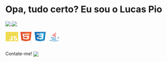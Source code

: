 <h1>Opa, tudo certo? Eu sou o Lucas Pio</h1>

<div style="display: inline_block">
<a href="https://github.com/anuraghazra/github-readme-stats">
  <img height=200 align="center" src="https://github-readme-stats.vercel.app/api?username=LukasPio&show_icons=true&theme=midnight-purple" />
</a>
<a href="https://github.com/anuraghazra/convoychat">
  <img height=200 align="center" src="https://github-readme-stats.vercel.app/api/top-langs?username=LukasPio&layout=compact&langs_count=8&card_width=320&theme=midnight-purple" />
</a>
</div>

<div style="display: inline_block"><br>
  <img align="center" alt="Lucas-JS" height="30" width="40" src="https://raw.githubusercontent.com/devicons/devicon/master/icons/javascript/javascript-plain.svg">
  <img align="center" alt="Lucas-HTML" height="30" width="40" src="https://raw.githubusercontent.com/devicons/devicon/master/icons/html5/html5-original.svg">
  <img align="center" alt="Lucas-CSS" height="30" width="40" src="https://raw.githubusercontent.com/devicons/devicon/master/icons/css3/css3-original.svg">
  <img align="center" alt="Lucas-JAVA" height="30" width="40" src="https://raw.githubusercontent.com/devicons/devicon/master/icons/java/java-original.svg">
</div>

##
 
<div> 

  <span align="center">Contate-me!</span>
  <a href = "mailto:lucaspio.galvao@gmail.com" align="center">
    <img align="center" src="https://img.shields.io/badge/-Gmail-%23333?style=for-the-badge&logo=gmail&logoColor=white" target="_blank"></a>

</div>
